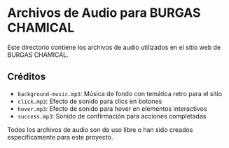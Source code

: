 # Archivos de Audio para BURGAS CHAMICAL

Este directorio contiene los archivos de audio utilizados en el sitio web de BURGAS CHAMICAL.

## Créditos

- `background-music.mp3`: Música de fondo con temática retro para el sitio
- `click.mp3`: Efecto de sonido para clics en botones
- `hover.mp3`: Efecto de sonido para hover en elementos interactivos
- `success.mp3`: Sonido de confirmación para acciones completadas

Todos los archivos de audio son de uso libre o han sido creados específicamente para este proyecto.